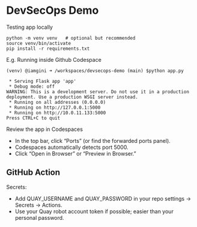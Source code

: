 # DevSecOps Demo



Testing app locally 

```shell
python -m venv venv   # optional but recommended
source venv/bin/activate
pip install -r requirements.txt
```

E.g. Running inside Github Codespace

```shell
(venv) @iamgini ➜ /workspaces/devsecops-demo (main) $python app.py

 * Serving Flask app 'app'
 * Debug mode: off
WARNING: This is a development server. Do not use it in a production deployment. Use a production WSGI server instead.
 * Running on all addresses (0.0.0.0)
 * Running on http://127.0.0.1:5000
 * Running on http://10.0.11.133:5000
Press CTRL+C to quit
```

Review the app in Codespaces

- In the top bar, click “Ports” (or find the forwarded ports panel).
- Codespaces automatically detects port 5000.
- Click “Open in Browser” or “Preview in Browser.”

## GitHub Action

Secrets:

- Add QUAY_USERNAME and QUAY_PASSWORD in your repo settings → Secrets → Actions.
- Use your Quay robot account token if possible; easier than your personal password.